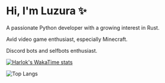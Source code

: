 # Hi, I'm Luzura ✨

A passionate Python developer with a growing interest in Rust.

Avid video game enthusiast, especially Minecraft.

Discord bots and selfbots enthusiast.



[![Harlok's WakaTime stats](https://github-readme-stats.vercel.app/api/wakatime?username=ffflabs)](https://github.com/anuraghazra/github-readme-stats)

![Top Langs](https://github-readme-stats.vercel.app/api/top-langs/?username=anuraghazra&layout=compact)
